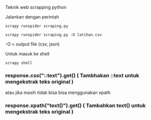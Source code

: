 Teknik web scrapping python

Jalankan dengan perintah

```
scrapy runspider scraping.py
```

```
scrapy runspider scraping.py -O latihan.csv
```
-O  = output file (csv, json) 


Untuk masuk ke shell
```
scrapy shell
```
### response.css("::text").get()   ( Tambhakan ::text untuk mengekstrak teks original )
atau jika masih tidak bisa bisa menggunakan xpath
### response.xpath("text()").get() ( Tambahkan text() untuk mengekstrak teks original )
